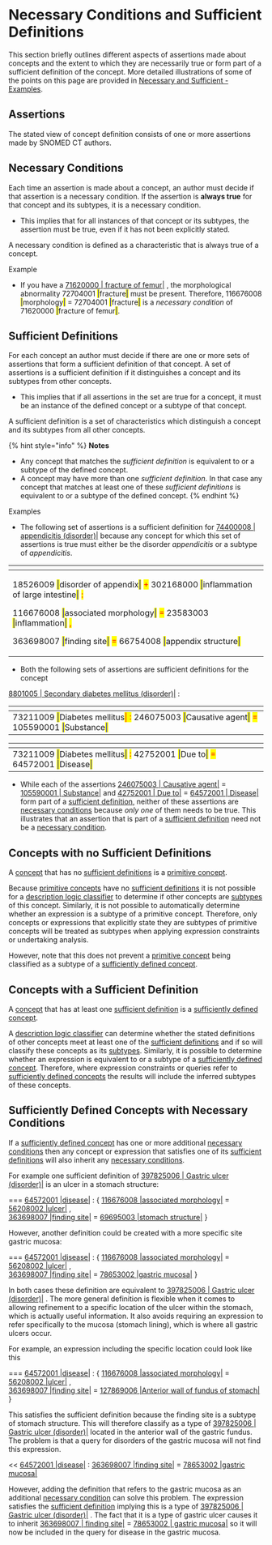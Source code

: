 # Necessary Conditions and Sufficient Definitions

This section briefly outlines different aspects of assertions made about concepts and the extent to which they are necessarily true or form part of a sufficient definition of the concept. More detailed illustrations of some of the points on this page are provided in [Necessary and Sufficient - Examples](../../appendixes/appendix-d-concept-definition-illustrations/d2-necessary-and-sufficient-examples.md).

## Assertions

The stated view of concept definition consists of one or more assertions made by SNOMED CT authors.

## Necessary Conditions

Each time an assertion is made about a concept, an author must decide if that assertion is a necessary condition. If the assertion is **always true** for that concept and its subtypes, it is a necessary condition.

* This implies that for all instances of that concept or its subtypes, the assertion must be true, even if it has not been explicitly stated.

A necessary condition is defined as a characteristic that is always true of a concept.

Example

* If you have a [71620000 | fracture of femur|](http://snomed.info/id/71620000) , the morphological abnormality 72704001 <mark style="color:blue;">|</mark>fracture<mark style="color:blue;">|</mark> must be present. Therefore, 116676008 <mark style="color:blue;">|</mark>morphology<mark style="color:blue;">|</mark> = 72704001 <mark style="color:blue;">|</mark>fracture<mark style="color:blue;">|</mark> is a _necessary condition_ of 71620000 <mark style="color:blue;">|</mark>fracture of femur<mark style="color:blue;">|</mark>.

## Sufficient Definitions

For each concept an author must decide if there are one or more sets of assertions that form a sufficient definition of that concept. A set of assertions is a sufficient definition if it distinguishes a concept and its subtypes from other concepts.

* This implies that if all assertions in the set are true for a concept, it must be an instance of the defined concept or a subtype of that concept.

A sufficient definition is a set of characteristics which distinguish a concept and its subtypes from all other concepts.

{% hint style="info" %}
**Notes**

* Any concept that matches the _sufficient definition_ is equivalent to or a subtype of the defined concept.
* A concept may have more than one _sufficient definition_. In that case any concept that matches at least one of these _sufficient definitions_ is equivalent to or a subtype of the defined concept.
{% endhint %}

Examples

* The following set of assertions is a sufficient definition for [74400008 | appendicitis (disorder)|](http://snomed.info/id/74400008) because any concept for which this set of assertions is true must either be the disorder _appendicitis_ or a subtype of _appendicitis_.

<table><thead><tr><th width="647.13671875"></th></tr></thead><tbody><tr><td><p>18526009 <mark style="color:blue;">|</mark>disorder of appendix<mark style="color:blue;">|</mark> <mark style="color:red;">+</mark> 302168000 <mark style="color:blue;">|</mark>inflammation of large intestine<mark style="color:blue;">|</mark> <mark style="color:red;">:</mark></p><p>116676008 <mark style="color:blue;">|</mark>associated morphology<mark style="color:blue;">|</mark> <mark style="color:red;">=</mark> 23583003 <mark style="color:blue;">|</mark>inflammation<mark style="color:blue;">|</mark> <mark style="color:red;">,</mark> </p><p>363698007 <mark style="color:blue;">|</mark>finding site<mark style="color:blue;">|</mark> <mark style="color:red;">=</mark> 66754008 <mark style="color:blue;">|</mark>appendix structure<mark style="color:blue;">|</mark></p></td></tr></tbody></table>



* Both the following sets of assertions are sufficient definitions for the concept

&#x20;[8801005 | Secondary diabetes mellitus (disorder)|](http://snomed.info/id/8801005) :

<table><thead><tr><th width="668.66796875"></th></tr></thead><tbody><tr><td>73211009 <mark style="color:blue;">|</mark>Diabetes mellitus<mark style="color:red;">| :</mark> 246075003 <mark style="color:blue;">|</mark>Causative agent<mark style="color:blue;">|</mark> <mark style="color:red;">=</mark> 105590001 <mark style="color:blue;">|</mark>Substance<mark style="color:blue;">|</mark></td></tr></tbody></table>

<table><thead><tr><th width="668.66796875"></th></tr></thead><tbody><tr><td>73211009 <mark style="color:blue;">|</mark>Diabetes mellitus<mark style="color:blue;">|</mark> <mark style="color:red;">:</mark> 42752001 <mark style="color:blue;">|</mark>Due to<mark style="color:blue;">|</mark> <mark style="color:red;">=</mark> 64572001 <mark style="color:blue;">|</mark>Disease<mark style="color:blue;">|</mark></td></tr></tbody></table>

* While each of the assertions [246075003 | Causative agent|](http://snomed.info/id/246075003) = [105590001 | Substance|](http://snomed.info/id/105590001) and [42752001 | Due to|](http://snomed.info/id/42752001) = [64572001 | Disease|](http://snomed.info/id/64572001) form part of a [sufficient definition](https://confluence.ihtsdotools.org/display/DOCGLOSS/sufficient+definition), neither of these assertions are [necessary conditions](https://confluence.ihtsdotools.org/display/DOCGLOSS/necessary+condition) because _only one_ of them needs to be true. This illustrates that an assertion that is part of a [sufficient definition](https://confluence.ihtsdotools.org/display/DOCGLOSS/sufficient+definition) need not be a [necessary condition](https://confluence.ihtsdotools.org/display/DOCGLOSS/necessary+condition).

## Concepts with no Sufficient Definitions

A [concept](https://confluence.ihtsdotools.org/display/DOCGLOSS/concept) that has no [sufficient definitions](https://confluence.ihtsdotools.org/display/DOCGLOSS/sufficient+definition) is a [primitive concept](https://confluence.ihtsdotools.org/display/DOCGLOSS/primitive+concept).

Because [primitive concepts](https://confluence.ihtsdotools.org/display/DOCGLOSS/primitive+concept) have no [sufficient definitions](https://confluence.ihtsdotools.org/display/DOCGLOSS/sufficient+definition) it is not possible for a [description logic classifier](https://confluence.ihtsdotools.org/display/DOCGLOSS/description+logic+classifier) to determine if other concepts are [subtypes](https://confluence.ihtsdotools.org/display/DOCGLOSS/subtype) of this concept. Similarly, it is not possible to automatically determine whether an expression is a subtype of a primitive concept. Therefore, only concepts or expressions that explicitly state they are subtypes of primitive concepts will be treated as subtypes when applying expression constraints or undertaking analysis.

However, note that this does not prevent a [primitive concept](https://confluence.ihtsdotools.org/display/DOCGLOSS/primitive+concept) being classified as a subtype of a [sufficiently defined concept](https://confluence.ihtsdotools.org/display/DOCGLOSS/sufficiently+defined+concept).

## Concepts with a Sufficient Definition

A [concept](https://confluence.ihtsdotools.org/display/DOCGLOSS/concept) that has at least one [sufficient definition](https://confluence.ihtsdotools.org/display/DOCGLOSS/sufficient+definition) is a [sufficiently defined concept](https://confluence.ihtsdotools.org/display/DOCGLOSS/sufficiently+defined+concept).

A [description logic classifier](https://confluence.ihtsdotools.org/display/DOCGLOSS/description+logic+classifier) can determine whether the stated definitions of other concepts meet at least one of the [sufficient definitions](https://confluence.ihtsdotools.org/display/DOCGLOSS/sufficient+definition) and if so will classify these concepts as its [subtypes](https://confluence.ihtsdotools.org/display/DOCGLOSS/subtype). Similarly, it is possible to determine whether an expression is equivalent to or a subtype of a [sufficiently defined concept](https://confluence.ihtsdotools.org/display/DOCGLOSS/sufficiently+defined+concept). Therefore, where expression constraints or queries refer to [sufficiently defined concepts](https://confluence.ihtsdotools.org/display/DOCGLOSS/sufficiently+defined+concept) the results will include the inferred subtypes of these concepts.

## Sufficiently Defined Concepts with Necessary Conditions

If a [sufficiently defined concept](https://confluence.ihtsdotools.org/display/DOCGLOSS/sufficiently+defined+concept) has one or more additional [necessary conditions](https://confluence.ihtsdotools.org/display/DOCGLOSS/necessary+condition) then any concept or expression that satisfies one of its [sufficient definitions](https://confluence.ihtsdotools.org/display/DOCGLOSS/sufficient+definition) will also inherit any [necessary conditions](https://confluence.ihtsdotools.org/display/DOCGLOSS/necessary+condition).

For example one sufficient definition of [397825006 | Gastric ulcer (disorder)|](http://snomed.info/id/397825006) is an ulcer in a stomach structure:

\=== [64572001 |disease|](http://snomed.info/id/64572001) : { [116676008 |associated morphology|](http://snomed.info/id/116676008) = [56208002 |ulcer|](http://snomed.info/id/56208002) ,\
[363698007 |finding site|](http://snomed.info/id/363698007) = [69695003 |stomach structure|](http://snomed.info/id/69695003) }

However, another definition could be created with a more specific site gastric mucosa:

\=== [64572001 |disease|](http://snomed.info/id/64572001) : { [116676008 |associated morphology|](http://snomed.info/id/116676008) = [56208002 |ulcer|](http://snomed.info/id/56208002) ,\
[363698007 |finding site|](http://snomed.info/id/363698007) = [78653002 |gastric mucosa|](http://snomed.info/id/78653002) }

In both cases these definition are equivalent to [397825006 | Gastric ulcer (disorder)|](http://snomed.info/id/397825006) . The more general definition is flexible when it comes to allowing refinement to a specific location of the ulcer within the stomach, which is actually useful information. It also avoids requiring an expression to refer specifically to the mucosa (stomach lining), which is where all gastric ulcers occur.

For example, an expression including the specific location could look like this

\=== [64572001 |disease|](http://snomed.info/id/64572001) : { [116676008 |associated morphology|](http://snomed.info/id/116676008) = [56208002 |ulcer|](http://snomed.info/id/56208002) ,\
[363698007 |finding site|](http://snomed.info/id/363698007) = [127869006 |Anterior wall of fundus of stomach|](http://snomed.info/id/127869006) }

This satisfies the sufficient definition because the finding site is a subtype of stomach structure. This will therefore classify as a type of [397825006 | Gastric ulcer (disorder)|](http://snomed.info/id/397825006) located in the anterior wall of the gastric fundus. The problem is that a query for disorders of the gastric mucosa will not find this expression.

<< [64572001 |disease|](http://snomed.info/id/64572001) : [363698007 |finding site|](http://snomed.info/id/363698007) = [78653002 |gastric mucosa|](http://snomed.info/id/78653002)

However, adding the definition that refers to the gastric mucosa as an additional [necessary condition](https://confluence.ihtsdotools.org/display/DOCGLOSS/necessary+condition) can solve this problem. The expression satisfies the [sufficient definition](https://confluence.ihtsdotools.org/display/DOCGLOSS/sufficient+definition) implying this is a type of [397825006 | Gastric ulcer (disorder)|](http://snomed.info/id/397825006) . The fact that it is a type of gastric ulcer causes it to inherit [363698007 | finding site|](http://snomed.info/id/363698007) = [78653002 | gastric mucosa|](http://snomed.info/id/78653002) so it will now be included in the query for disease in the gastric mucosa.
